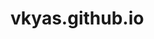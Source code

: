 # vkyas.github.io

<!-- https://github.com/vkyas/vkyas.github.io/assets/124316178/620e868b-8206-4742-8da3-e7272818908b -->
